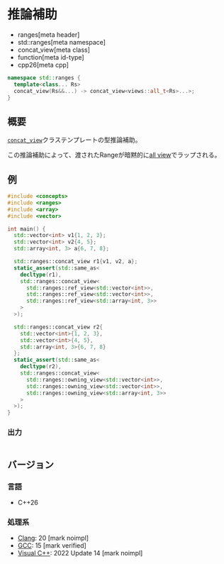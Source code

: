 # 推論補助
* ranges[meta header]
* std::ranges[meta namespace]
* concat_view[meta class]
* function[meta id-type]
* cpp26[meta cpp]

```cpp
namespace std::ranges {
  template<class... Rs>
  concat_view(Rs&&...) -> concat_view<views::all_t<Rs>...>;
}
```

## 概要

[`concat_view`](../concat_view.md)クラステンプレートの型推論補助。

この推論補助によって、渡されたRangeが暗黙的に[all view](../all.md)でラップされる。

## 例
```cpp example
#include <concepts>
#include <ranges>
#include <array>
#include <vector>

int main() {
  std::vector<int> v1{1, 2, 3};
  std::vector<int> v2{4, 5};
  std::array<int, 3> a{6, 7, 8};

  std::ranges::concat_view r1{v1, v2, a};
  static_assert(std::same_as<
    decltype(r1),
    std::ranges::concat_view<
      std::ranges::ref_view<std::vector<int>>,
      std::ranges::ref_view<std::vector<int>>,
      std::ranges::ref_view<std::array<int, 3>>
    >
  >);

  std::ranges::concat_view r2{
    std::vector<int>{1, 2, 3},
    std::vector<int>{4, 5},
    std::array<int, 3>{6, 7, 8}
  };
  static_assert(std::same_as<
    decltype(r2),
    std::ranges::concat_view<
      std::ranges::owning_view<std::vector<int>>,
      std::ranges::owning_view<std::vector<int>>,
      std::ranges::owning_view<std::array<int, 3>>
    >
  >);
}
```

### 出力
```
```

## バージョン
### 言語
- C++26

### 処理系
- [Clang](/implementation.md#clang): 20 [mark noimpl]
- [GCC](/implementation.md#gcc): 15 [mark verified]
- [Visual C++](/implementation.md#visual_cpp): 2022 Update 14 [mark noimpl]
